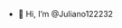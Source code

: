 - 👋 Hi, I’m @Juliano122232


<!---
Juliano122232/Juliano122232 is a ✨ special ✨ repository because its `README.md` (this file) appears on your GitHub profile.
You can click the Preview link to take a look at your changes.
--->
